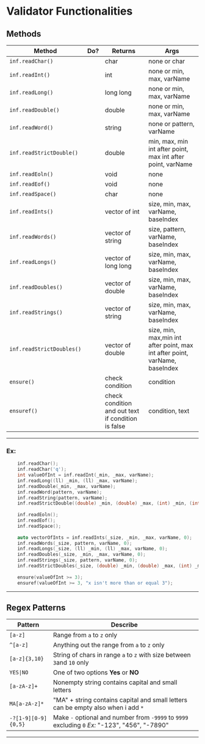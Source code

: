 # Validator Functionalities

## Methods

| Method                    | Do? | Returns                                            | Args                                                                        |
|---------------------------|-----|----------------------------------------------------|-----------------------------------------------------------------------------|
| `inf.readChar()`          |     | char                                               | none or char                                                                |
| `inf.readInt()`           |     | int                                                | none or min, max, varName                                                   |
| `inf.readLong()`          |     | long long                                          | none or min, max, varName                                                   |
| `inf.readDouble()`        |     | double                                             | none or min, max, varName                                                   |
| `inf.readWord()`          |     | string                                             | none or pattern, varName                                                    |
| `inf.readStrictDouble()`  |     | double                                             | min, max, min int after point, max int after point, varName                 |
| `inf.readEoln()`          |     | void                                               | none                                                                        |
| `inf.readEof()`           |     | void                                               | none                                                                        |
| `inf.readSpace()`         |     | char                                               | none                                                                        |
| `inf.readInts()`          |     | vector of int                                      | size, min, max, varName, baseIndex                                          |
| `inf.readWords()`         |     | vector of string                                   | size, pattern, varName, baseIndex                                           |
| `inf.readLongs()`         |     | vector of long long                                | size, min, max, varName, baseIndex                                          |
| `inf.readDoubles()`       |     | vector of double                                   | size, min, max, varName, baseIndex                                          |
| `inf.readStrings()`       |     | vector of string                                   | size, min, max, varName, baseIndex                                          |
| `inf.readStrictDoubles()` |     | vector of double                                   | size, min, max,min int after point, max int after point, varName, baseIndex |
| `ensure()`                |     | check condition                                    | condition                                                                   |
| `ensuref()`               |     | check condition and out text if condition is false | condition, text                                                             |

---

### Ex:

```cpp
    inf.readChar();
    inf.readChar('q');
    int valueOfInt = inf.readInt(_min, _max, varName);
    inf.readLong((ll) _min, (ll) _max, varName);
    inf.readDouble(_min, _max, varName);
    inf.readWord(pattern, varName);
    inf.readString(pattern, varName);
    inf.readStrictDouble((double) _min, (double) _max, (int) _min, (int) _max, varName);
    
    inf.readEoln();
    inf.readEof();
    inf.readSpace();
    
    auto vectorOfInts = inf.readInts(_size, _min, _max, varName, 0);
    inf.readWords(_size, pattern, varName, 0);
    inf.readLongs(_size, (ll) _min, (ll) _max, varName, 0);
    inf.readDoubles(_size, _min, _max, varName, 0);
    inf.readStrings(_size, pattern, varName, 0);
    inf.readStrictDoubles(_size, (double) _min, (double) _max, (int) _min, (int) _max, varName, 0);
    
    ensure(valueOfInt >= 3);
    ensuref(valueOfInt >= 3, "x isn't more than or equal 3");
```

---

## Regex Patterns

| Pattern             | Describe                                                                                       |
|---------------------|------------------------------------------------------------------------------------------------|
| `[a-z]`             | Range from `a` to `z` only                                                                     |
| `^[a-z]`            | Anything out the range from `a` to `z` only                                                    |
| `[a-z]{3,10}`       | String of chars in range `a` to `z` with size between `3`and `10` only                         |
| `YES\|NO`           | One of two options **Yes** or **NO**                                                           |
| `[a-zA-z]+`         | Nonempty string contains capital and small letters                                             |
| `MA[a-zA-z]*`       | "MA" + string contains capital and small letters can be empty also when i add `*`              |
| `-?[1-9][0-9]{0,5}` | Make `-` optional and number from `-9999` to `9999` excluding `0` _Ex:_ "-123", "456", "-7890" |

---